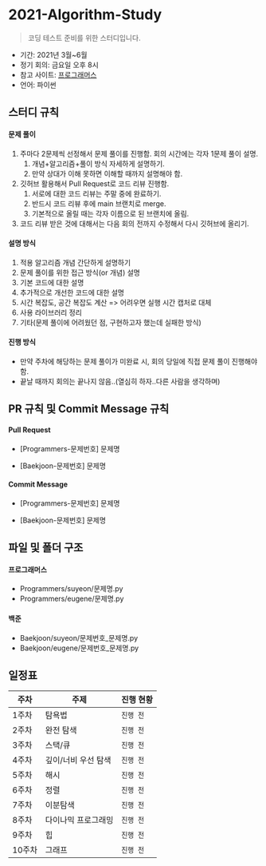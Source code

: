 # 2021-Algorithm-Study

> 코딩 테스트 준비를 위한 스터디입니다.

- 기간: 2021년 3월~6월
- 정기 회의: 금요일 오후 8시
- 참고 사이트: [프로그래머스](https://programmers.co.kr/learn/challenges)
- 언어: 파이썬

## 스터디 규칙

#### 문제 풀이

1. 주마다 2문제씩 선정해서 문제 풀이를 진행함. 회의 시간에는 각자 1문제 풀이 설명.
   1. 개념+알고리즘+풀이 방식 자세하게 설명하기. 
   2. 만약 상대가 이해 못하면 이해할 때까지 설명해야 함.
2. 깃허브 활용해서 Pull Request로 코드 리뷰 진행함.
   1. 서로에 대한 코드 리뷰는 주말 중에 완료하기.
   2. 반드시 코드 리뷰 후에 main 브랜치로 merge.
   3. 기본적으로 올릴 때는 각자 이름으로 된 브랜치에 올림.
3. 코드 리뷰 받은 것에 대해서는 다음 회의 전까지 수정해서 다시 깃허브에 올리기.

#### 설명 방식

1. 적용 알고리즘 개념 간단하게 설명하기
2. 문제 풀이를 위한 접근 방식(or 개념) 설명
3. 기본 코드에 대한 설명
4. 추가적으로 개선한 코드에 대한 설명
5. 시간 복잡도, 공간 복잡도 계산 => 어려우면 실행 시간 캡처로 대체
6. 사용 라이브러리 정리
7. 기타(문제 풀이에 어려웠던 점, 구현하고자 했는데 실패한 방식)

#### 진행 방식

- 만약 주차에 해당하는 문제 풀이가 미완료 시, 회의 당일에 직접 문제 풀이 진행해야 함.
- 끝날 때까지 회의는 끝나지 않음..(열심히 하자..다른 사람을 생각하며)

## PR 규칙 및 Commit Message 규칙

#### Pull Request

- [Programmers-문제번호] 문제명

- [Baekjoon-문제번호] 문제명

#### Commit Message

- [Programmers-문제번호] 문제명

- [Baekjoon-문제번호] 문제명

## 파일 및 폴더 구조

#### 프로그래머스

- Programmers/suyeon/문제명.py
- Programmers/eugene/문제명.py

#### 백준

- Baekjoon/suyeon/문제번호_문제명.py
- Baekjoon/eugene/문제번호_문제명.py

## 일정표

| 주차   | 주제                | 진행 현황 |
| ------ | ------------------- | --------- |
| 1주차  | 탐욕법              | `진행 전` |
| 2주차  | 완전 탐색           | `진행 전` |
| 3주차  | 스택/큐             | `진행 전` |
| 4주차  | 깊이/너비 우선 탐색 | `진행 전` |
| 5주차  | 해시                | `진행 전` |
| 6주차  | 정렬                | `진행 전` |
| 7주차  | 이분탐색            | `진행 전` |
| 8주차  | 다이나믹 프로그래밍 | `진행 전` |
| 9주차  | 힙                  | `진행 전` |
| 10주차 | 그래프              | `진행 전` |